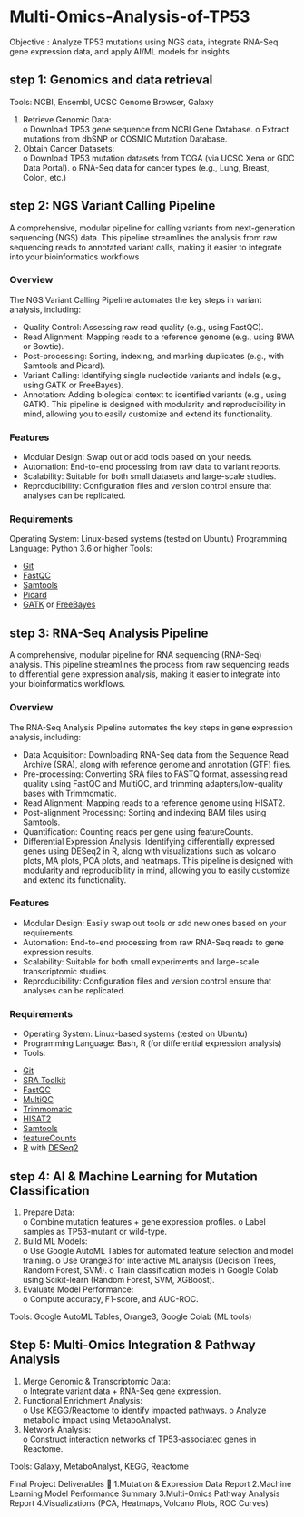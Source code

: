 # Multi-Omics-Analysis-of-TP53
Objective : Analyze TP53 mutations using NGS data, integrate RNA-Seq gene expression  data, and apply AI/ML models for insights

## step 1: Genomics and data retrieval
Tools: NCBI, Ensembl, UCSC Genome Browser, Galaxy 
1. Retrieve Genomic Data:  
o Download TP53 gene sequence from NCBI Gene Database. 
o Extract mutations from dbSNP or COSMIC Mutation Database. 
2. Obtain Cancer Datasets:  
o Download TP53 mutation datasets from TCGA (via UCSC Xena 
or GDC Data Portal). 
o RNA-Seq data for cancer types (e.g., Lung, Breast, Colon, etc.)

## step 2: NGS Variant Calling Pipeline
A comprehensive, modular pipeline for calling variants from next-generation sequencing (NGS) data. This pipeline streamlines the analysis from raw sequencing reads to annotated variant calls, making it easier to integrate into your bioinformatics workflows

### Overview
The NGS Variant Calling Pipeline automates the key steps in variant analysis, including:

+ Quality Control: Assessing raw read quality (e.g., using FastQC).
+ Read Alignment: Mapping reads to a reference genome (e.g., using BWA or Bowtie).
+ Post-processing: Sorting, indexing, and marking duplicates (e.g., with Samtools and Picard).
+ Variant Calling: Identifying single nucleotide variants and indels (e.g., using GATK or FreeBayes).
+ Annotation: Adding biological context to identified variants (e.g., using GATK).
This pipeline is designed with modularity and reproducibility in mind, allowing you to easily customize and extend its functionality.
### Features
- Modular Design: Swap out or add tools based on your needs.
- Automation: End-to-end processing from raw data to variant reports.
- Scalability: Suitable for both small datasets and large-scale studies.
- Reproducibility: Configuration files and version control ensure that analyses can be replicated.

### Requirements
Operating System: Linux-based systems (tested on Ubuntu)
Programming Language: Python 3.6 or higher
Tools:
- [Git](https://git-scm.com/)
- [FastQC](https://www.bioinformatics.babraham.ac.uk/projects/fastqc/)
- [Samtools](https://www.htslib.org/)
- [Picard](https://broadinstitute.github.io/picard/)
- [GATK](https://gatk.broadinstitute.org/hc/en-us) or [FreeBayes](https://github.com/freebayes/freebayes)



## step 3:  RNA-Seq Analysis Pipeline
A comprehensive, modular pipeline for RNA sequencing (RNA-Seq) analysis. This pipeline streamlines the process from raw sequencing reads to differential gene expression analysis, making it easier to integrate into your bioinformatics workflows.
	
### Overview
The RNA-Seq Analysis Pipeline automates the key steps in gene expression analysis, including:

- Data Acquisition: Downloading RNA-Seq data from the Sequence Read Archive (SRA), along with reference genome and annotation (GTF) files.
- Pre-processing: Converting SRA files to FASTQ format, assessing read quality using FastQC and MultiQC, and trimming adapters/low-quality bases with Trimmomatic.
- Read Alignment: Mapping reads to a reference genome using HISAT2.
- Post-alignment Processing: Sorting and indexing BAM files using Samtools.
- Quantification: Counting reads per gene using featureCounts.
- Differential Expression Analysis: Identifying differentially expressed genes using DESeq2 in R, along with visualizations such as volcano plots, MA plots, PCA plots, and heatmaps.
This pipeline is designed with modularity and reproducibility in mind, allowing you to easily customize and extend its functionality.

### Features
- Modular Design: Easily swap out tools or add new ones based on your requirements.
- Automation: End-to-end processing from raw RNA-Seq reads to gene expression results.
- Scalability: Suitable for both small experiments and large-scale transcriptomic studies.
- Reproducibility: Configuration files and version control ensure that analyses can be replicated.

### Requirements
* Operating System: Linux-based systems (tested on Ubuntu)
* Programming Language: Bash, R (for differential expression analysis)
* Tools:
- [Git](https://git-scm.com/)
- [SRA Toolkit](https://github.com/ncbi/sra-tools/wiki/01.-Downloading-SRA-Toolkit)
- [FastQC](https://www.bioinformatics.babraham.ac.uk/projects/fastqc/)
- [MultiQC](https://seqera.io/multiqc/)
- [Trimmomatic](http://www.usadellab.org/cms/?page=trimmomatic)
- [HISAT2](https://daehwankimlab.github.io/hisat2/)
- [Samtools](https://www.htslib.org/)
- [featureCounts](https://bioinf.wehi.edu.au/featureCounts/)
- [R](https://www.r-project.org/) with [DESeq2](https://bioconductor.org/packages/release/bioc/html/DESeq2.html)

						             
## step 4: AI & Machine Learning for Mutation Classification
1. Prepare Data:  
o Combine mutation features + gene expression profiles. 
o Label samples as TP53-mutant or wild-type. 
2. Build ML Models:  
o Use Google AutoML Tables for automated feature selection and 
model training. 
o Use Orange3 for interactive ML analysis (Decision Trees, Random 
Forest, SVM). 
o Train classification models in Google Colab using Scikit-learn 
(Random Forest, SVM, XGBoost). 
3. Evaluate Model Performance:  
o Compute accuracy, F1-score, and AUC-ROC.

Tools: Google AutoML Tables, Orange3, Google Colab (ML tools)

## Step 5: Multi-Omics Integration & Pathway Analysis 
1. Merge Genomic & Transcriptomic Data:  
o Integrate variant data + RNA-Seq gene expression. 
2. Functional Enrichment Analysis:  
o Use KEGG/Reactome to identify impacted pathways. 
o Analyze metabolic impact using MetaboAnalyst. 
3. Network Analysis:  
o Construct interaction networks of TP53-associated genes in 
Reactome.

Tools: Galaxy, MetaboAnalyst, KEGG, Reactome

Final Project Deliverables :page_facing_up:
1.Mutation & Expression Data Report 
2.Machine Learning Model Performance Summary 
3.Multi-Omics Pathway Analysis Report 
4.Visualizations (PCA, Heatmaps, Volcano Plots, ROC Curves)
